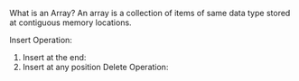
What is an Array?
An array is a collection of items of same data type stored at contiguous memory locations.


Insert Operation:
1. Insert at the end:
2. Insert at any position
Delete Operation:









